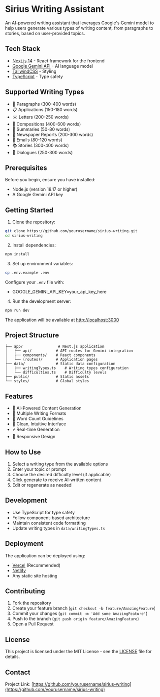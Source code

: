 # Sirius Writing Assistant

An AI-powered writing assistant that leverages Google's Gemini model to help users generate various types of writing content, from paragraphs to stories, based on user-provided topics.

## Tech Stack

- [Next.js 14](https://nextjs.org) - React framework for the frontend
- [Google Gemini API](https://ai.google.dev/) - AI language model
- [TailwindCSS](https://tailwindcss.com/) - Styling
- [TypeScript](https://www.typescriptlang.org/) - Type safety

## Supported Writing Types

- 📝 Paragraphs (300-400 words)
- 📋 Applications (150-180 words)
- ✉️ Letters (200-250 words)
- 📖 Compositions (400-600 words)
- 📌 Summaries (50-80 words)
- 📰 Newspaper Reports (200-300 words)
- 📧 Emails (80-120 words)
- 📚 Stories (300-400 words)
- 💭 Dialogues (250-300 words)

## Prerequisites

Before you begin, ensure you have installed:
- Node.js (version 18.17 or higher)
- A Google Gemini API key

## Getting Started

1. Clone the repository:
```bash
git clone https://github.com/yourusername/sirius-writing.git
cd sirius-writing
```

2. Install dependencies:
```bash
npm install
```

3. Set up environment variables:
```bash
cp .env.example .env
```
Configure your `.env` file with:
- GOOGLE_GEMINI_API_KEY=your_api_key_here

4. Run the development server:
```bash
npm run dev
```

The application will be available at [http://localhost:3000](http://localhost:3000)

## Project Structure

```
├── app/                # Next.js application
│   ├── api/           # API routes for Gemini integration
│   ├── components/    # React components
│   └── (routes)/      # Application pages
├── data/              # Static data configuration
│   ├── writingTypes.ts    # Writing types configuration
│   └── difficulties.ts    # Difficulty levels
├── public/            # Static assets
└── styles/            # Global styles
```

## Features

- 🤖 AI-Powered Content Generation
- 📝 Multiple Writing Formats
- 🎯 Word Count Guidelines
- 🎨 Clean, Intuitive Interface
- ⚡ Real-time Generation
- 📱 Responsive Design

## How to Use

1. Select a writing type from the available options
2. Enter your topic or prompt
3. Choose the desired difficulty level (if applicable)
4. Click generate to receive AI-written content
5. Edit or regenerate as needed

## Development

- Use TypeScript for type safety
- Follow component-based architecture
- Maintain consistent code formatting
- Update writing types in `data/writingTypes.ts`

## Deployment

The application can be deployed using:
- [Vercel](https://vercel.com) (Recommended)
- [Netlify](https://netlify.com)
- Any static site hosting

## Contributing

1. Fork the repository
2. Create your feature branch (`git checkout -b feature/AmazingFeature`)
3. Commit your changes (`git commit -m 'Add some AmazingFeature'`)
4. Push to the branch (`git push origin feature/AmazingFeature`)
5. Open a Pull Request

## License

This project is licensed under the MIT License - see the [LICENSE](LICENSE) file for details.

## Contact

Project Link: [https://github.com/yourusername/sirius-writing](https://github.com/yourusername/sirius-writing)
